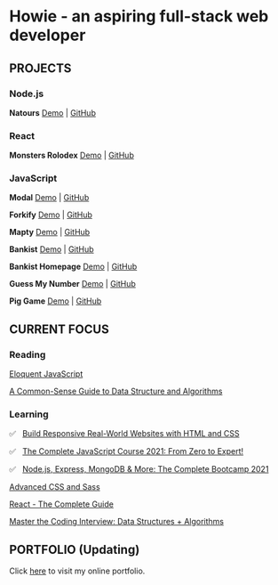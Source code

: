 # Howie - an aspiring full-stack web developer

## PROJECTS

### Node.js

**Natours** [Demo](https://natours-howie.herokuapp.com/) | [GitHub](https://github.com/HowieWork/natours)

### React

**Monsters Rolodex** [Demo](https://howiework.github.io/monsters-rolodex/) | [GitHub](https://github.com/HowieWork/monsters-rolodex)

### JavaScript

**Modal** [Demo](https://howiework.github.io/modal/) | [GitHub](https://github.com/HowieWork/modal)

**Forkify** [Demo](https://forkify-howie.netlify.app/) | [GitHub](https://github.com/HowieWork/forkify)

**Mapty** [Demo](https://howiework.github.io/mapty/) | [GitHub](https://github.com/HowieWork/mapty)

**Bankist** [Demo](https://howiework.github.io/bankist/) | [GitHub](https://github.com/HowieWork/bankist)

**Bankist Homepage** [Demo](https://howiework.github.io/bankist-homepage/) | [GitHub](https://github.com/HowieWork/bankist-homepage)

**Guess My Number** [Demo](https://howiework.github.io/guess-my-number/) | [GitHub](https://github.com/HowieWork/guess-my-number)

**Pig Game** [Demo](https://howiework.github.io/pig-game/) | [GitHub](https://github.com/HowieWork/pig-game)

## CURRENT FOCUS

### Reading

[Eloquent JavaScript](https://github.com/HowieWork/learn-eloquent-js)

[A Common-Sense Guide to Data Structure and Algorithms](https://github.com/HowieWork/a-common-sense-guide-to-data-structure-and-algorithms)

### Learning

:white_check_mark: &nbsp; [Build Responsive Real-World Websites with HTML and CSS](https://github.com/HowieWork/html-css-with-jonas)

:white_check_mark: &nbsp; [The Complete JavaScript Course 2021: From Zero to Expert!](https://github.com/HowieWork/complete-javascript-with-jonas)

:white_check_mark: &nbsp; [Node.js, Express, MongoDB & More: The Complete Bootcamp 2021](https://www.udemy.com/share/101Wv63@QSBCxqPMxSCLneQzW69-mFlKnI_ZDdDw8GgLiUOqm5A2eR2vrTGFMnKZVgoahHo_hQ==/)

[Advanced CSS and Sass](https://github.com/HowieWork/advanced-css-and-sass-with-jonas)

[React - The Complete Guide](https://www.udemy.com/share/101Wby2@PUdKV1pfSlIJcEdKBGJNfQ==/)

[Master the Coding Interview: Data Structures + Algorithms](https://github.com/HowieWork/master-the-coding-interview-ZTM)

## PORTFOLIO (Updating)

Click [here](https://howiework.com/) to visit my online portfolio.
